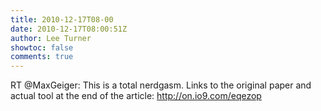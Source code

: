 ```yaml
---
title: 2010-12-17T08-00
date: 2010-12-17T08:00:51Z
author: Lee Turner
showtoc: false
comments: true
---
```


RT @MaxGeiger: This is a total nerdgasm. Links to the original paper and actual tool at the end of the article: http://on.io9.com/eqezop


